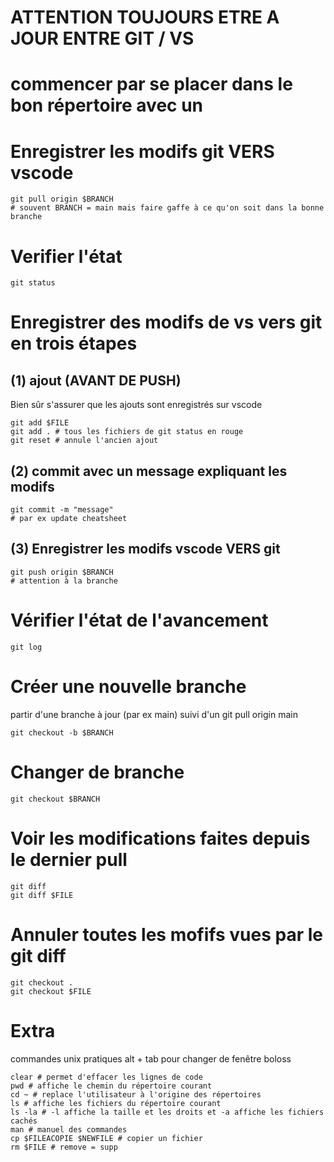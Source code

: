 # ATTENTION TOUJOURS ETRE A JOUR ENTRE GIT / VS
# commencer par se placer dans le bon répertoire avec un <cd>

# Enregistrer les modifs git VERS vscode
```shell
git pull origin $BRANCH
# souvent BRANCH = main mais faire gaffe à ce qu'on soit dans la bonne branche
```

# Verifier l'état
```shell
git status
```

# Enregistrer des modifs de vs vers git en trois étapes
## (1) ajout (AVANT DE PUSH)
Bien sûr s'assurer que les ajouts sont enregistrés sur vscode
```shell
git add $FILE
git add . # tous les fichiers de git status en rouge
git reset # annule l'ancien ajout
```

## (2) commit avec un message expliquant les modifs
```shell
git commit -m "message"
# par ex update cheatsheet
```

## (3) Enregistrer les modifs vscode VERS git
```shell
git push origin $BRANCH
# attention à la branche
```


# Vérifier l'état de l'avancement
```shell
git log
```

# Créer une nouvelle branche
partir d'une branche à jour (par ex main) suivi d'un git pull origin main
```shell
git checkout -b $BRANCH
```

# Changer de branche
```shell
git checkout $BRANCH
```

# Voir les modifications faites depuis le dernier pull
```shell
git diff
git diff $FILE
```

# Annuler toutes les mofifs vues par le git diff
```shell
git checkout .
git checkout $FILE
```

# Extra
commandes unix pratiques
alt + tab pour changer de fenêtre boloss
```
clear # permet d'effacer les lignes de code
pwd # affiche le chemin du répertoire courant
cd ~ # replace l'utilisateur à l'origine des répertoires
ls # affiche les fichiers du répertoire courant
ls -la # -l affiche la taille et les droits et -a affiche les fichiers cachés
man # manuel des commandes
cp $FILEACOPIE $NEWFILE # copier un fichier
rm $FILE # remove = supp
```

